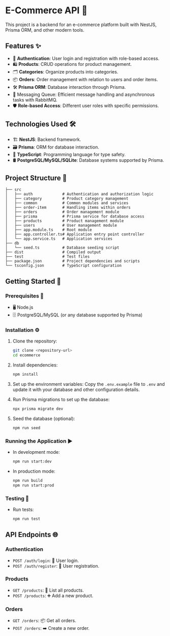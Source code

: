 # E-Commerce API 🛒

This project is a backend for an e-commerce platform built with NestJS, Prisma ORM, and other modern tools.

## Features ✨

- 🔐 **Authentication**: User login and registration with role-based access.
- 🛍️ **Products**: CRUD operations for product management.
- 🗂️ **Categories**: Organize products into categories.
- 📦 **Orders**: Order management with relation to users and order items.
- 🛠️ **Prisma ORM**: Database interaction through Prisma.
- 🔄 Messaging Queue: Efficient message handling and asynchronous tasks with RabbitMQ.
- 🛡️ **Role-based Access**: Different user roles with specific permissions.

## Technologies Used 🛠️

- 🏗️ **NestJS**: Backend framework.
- 🗃️ **Prisma**: ORM for database interaction.
- 📝 **TypeScript**: Programming language for type safety.
- 🛢️ **PostgreSQL/MySQL/SQLite**: Database systems supported by Prisma.

## Project Structure 📂

```plaintext
├── src
│   ├── auth             # Authentication and authorization logic
│   ├── category         # Product category management
│   ├── common           # Common modules and services
│   ├── order-item       # Handling items within orders
│   ├── orders           # Order management module
│   ├── prisma           # Prisma service for database access
│   ├── products         # Product management module
│   ├── users            # User management module
│   ├── app.module.ts    # Root module
│   ├── app.controller.ts# Application entry point controller
│   └── app.service.ts   # Application services
├── db
│   └── seed.ts          # Database seeding script
├── dist                 # Compiled output
├── test                 # Test files
├── package.json         # Project dependencies and scripts
└── tsconfig.json        # TypeScript configuration
```

## Getting Started 🚀

### Prerequisites 🧰

- 🖥️ Node.js
- 🗄️ PostgreSQL/MySQL (or any database supported by Prisma)

### Installation ⚙️

1. Clone the repository:

   ```bash
   git clone <repository-url>
   cd ecommerce
   ```

2. Install dependencies:

   ```bash
   npm install
   ```

3. Set up the environment variables:
   Copy the `.env.example` file to `.env` and update it with your database and other configuration details.

4. Run Prisma migrations to set up the database:

   ```bash
   npx prisma migrate dev
   ```

5. Seed the database (optional):
   ```bash
   npm run seed
   ```

### Running the Application ▶️

- In development mode:

  ```bash
  npm run start:dev
  ```

- In production mode:
  ```bash
  npm run build
  npm run start:prod
  ```

### Testing 🧪

- Run tests:
  ```bash
  npm run test
  ```

## API Endpoints 🌐

### Authentication

- `POST /auth/login`: 🔑 User login.
- `POST /auth/register`: 📝 User registration.

### Products

- `GET /products`: 📄 List all products.
- `POST /products`: ➕ Add a new product.

### Orders

- `GET /orders`: 📦 Get all orders.
- `POST /orders`: ➡️ Create a new order.
